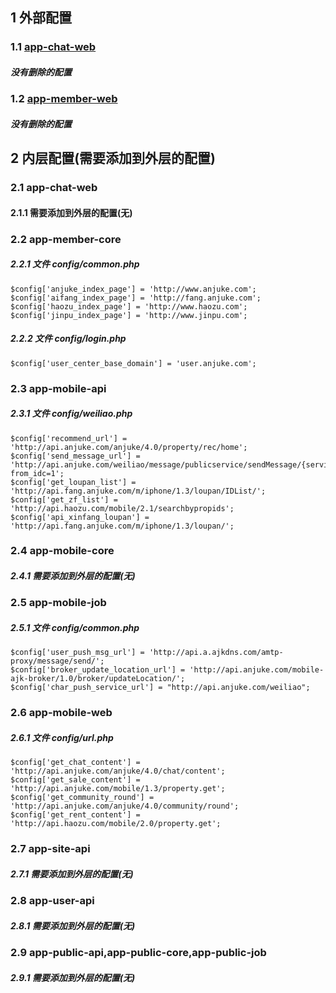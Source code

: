 ## 1 外部配置
### 1.1 [app-chat-web](http://gitlab.corp.anjuke.com/_online-config/usersite-config/tree/master/config/chat-web)
##### 没有删除的配置
### 1.2 [app-member-web](http://gitlab.corp.anjuke.com/_online-config/usersite-config/tree/master/config/member-web)
##### 没有删除的配置

## 2 内层配置(需要添加到外层的配置)
### 2.1 app-chat-web
#### 2.1.1 需要添加到外层的配置(无)
### 2.2 app-member-core
##### 2.2.1 文件 config/common.php
    $config['anjuke_index_page'] = 'http://www.anjuke.com';
    $config['aifang_index_page'] = 'http://fang.anjuke.com';
    $config['haozu_index_page'] = 'http://www.haozu.com';
    $config['jinpu_index_page'] = 'http://www.jinpu.com';
##### 2.2.2 文件 config/login.php
    $config['user_center_base_domain'] = 'user.anjuke.com';
### 2.3 app-mobile-api
##### 2.3.1 文件 config/weiliao.php
    $config['recommend_url'] = 'http://api.anjuke.com/anjuke/4.0/property/rec/home';
    $config['send_message_url'] = 'http://api.anjuke.com/weiliao/message/publicservice/sendMessage/{service_id}/1?from_idc=1';
    $config['get_loupan_list'] = 'http://api.fang.anjuke.com/m/iphone/1.3/loupan/IDList/';
    $config['get_zf_list'] = 'http://api.haozu.com/mobile/2.1/searchbypropids';
    $config['api_xinfang_loupan'] = 'http://api.fang.anjuke.com/m/iphone/1.3/loupan/';
### 2.4 app-mobile-core
##### 2.4.1 需要添加到外层的配置(无)
### 2.5 app-mobile-job
##### 2.5.1 文件 config/common.php
    $config['user_push_msg_url'] = 'http://api.a.ajkdns.com/amtp-proxy/message/send/';
    $config['broker_update_location_url'] = 'http://api.anjuke.com/mobile-ajk-broker/1.0/broker/updateLocation/';
    $config['char_push_service_url'] = "http://api.anjuke.com/weiliao";
### 2.6 app-mobile-web
##### 2.6.1 文件 config/url.php
    $config['get_chat_content'] = 'http://api.anjuke.com/anjuke/4.0/chat/content';
    $config['get_sale_content'] = 'http://api.anjuke.com/mobile/1.3/property.get';
    $config['get_community_round'] = 'http://api.anjuke.com/anjuke/4.0/community/round';
    $config['get_rent_content'] = 'http://api.haozu.com/mobile/2.0/property.get';
### 2.7 app-site-api
##### 2.7.1 需要添加到外层的配置(无)
### 2.8 app-user-api
##### 2.8.1 需要添加到外层的配置(无)
### 2.9 app-public-api,app-public-core,app-public-job
##### 2.9.1 需要添加到外层的配置(无)

